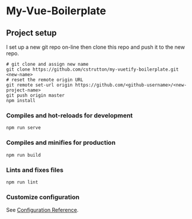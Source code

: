 # My-Vue-Boilerplate

## Project setup
I set up a new git repo on-line then clone this repo and push it to the new repo.
```
# git clone and assign new name
git clone https://github.com/cstrutton/my-vuetify-boilerplate.git <new-name>
# reset the remote origin URL
git remote set-url origin https://github.com/<github-username>/<new-project-name>
git push origin master
npm install
```

### Compiles and hot-reloads for development
```
npm run serve
```

### Compiles and minifies for production
```
npm run build
```

### Lints and fixes files
```
npm run lint
```

### Customize configuration
See [Configuration Reference](https://cli.vuejs.org/config/).
